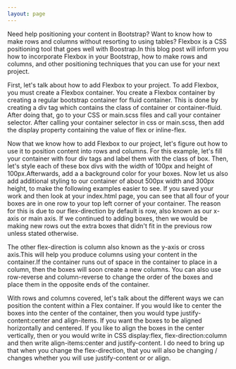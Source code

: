 ```yaml
---
layout: page
---
```

<p>Need help positioning your content in Bootstrap? Want to know how to make rows
and columns without resorting to using tables? Flexbox is a CSS positioning tool
that goes well with Boostrap.In this blog post will inform you how to incorporate
Flexbox in your Bootstrap, how to make rows and columns, and other positioning
techniques that you can use for your next project.</p>
<p>First, let's talk about how to add Flexbox to your project. To add Flexbox,
you must create a Flexbox container. You create a Flexbox container by creating
a regular bootstrap container for fluid container. This is done by creating a div
tag which contains the class of container or container-fluid. After doing that,
 go to your CSS or main.scss files and call your container selector. After calling your
 container selector in css or main.scss, then add the display property containing
 the value of flex or inline-flex.</p>
 <p>Now that we know how to add Flexbox to our project, let's figure out how to use
 it to position content into rows and columns. For this example, let's fill your
 container with four div tags and label them with the class of box. Then, let's
 style each of these box divs with the width of 100px and height of 100px.Afterwards, add a
 a background color for your boxes. Now let us also add additional styling to our container
of about 500px width and 300px height, to make the following examples easier to see.
If you saved your work and then look at your index.html page, you can see that all four of
your boxes are in one row to your top left corner of your container. The reason for this
is due to our flex-direction by default is row, also known as our x-axis or main axis. If we continued
to adding boxes, then we would be making new rows out the extra boxes that didn't
fit in the previous row unless stated otherwise.</p>
<p>The other flex-direction is column also known as the y-axis or cross axis.This will
help you produce columns using your content in the container.If the container runs out of
space in the container to place in a column, then the boxes will soon create a new columns. You can also use row-reverse and column-reverse to change the order of the boxes and place them in the opposite ends of the container.
 </p>
 <p>With rows and columns covered, let's talk about the different ways we can position the content within a Flex container. If you would like to center the boxes into the center of the container, then you would type
 justify-content:center and align-items. If you want the boxes to be aligned horizontally and centered. If you like to align the boxes in the center vertically, then or you would write in CSS display:flex, flex-direction:column and then write align-items:center and justify-content. I do need to bring up that when you change the flex-direction, that you will  also be changing / changes whether you will use justify-content or or align. </p>
